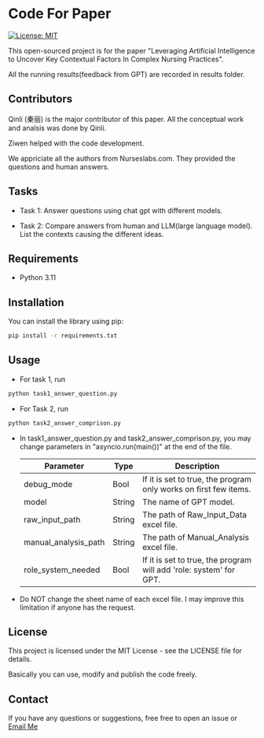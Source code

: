 # Code For Paper

[![License: MIT](https://img.shields.io/badge/License-MIT-yellow.svg)](https://opensource.org/licenses/MIT)

This open-sourced project is for the paper "Leveraging Artificial Intelligence to Uncover Key Contextual Factors In Complex Nursing Practices".

All the running results(feedback from GPT) are recorded in results folder.


## Contributors
Qinli (秦丽) is the major contributor of this paper. All the conceptual work and analsis was done by Qinli.

Ziwen helped with the code development. 

We appriciate all the authors from Nurseslabs.com. They provided the questions and human answers. 

## Tasks

- Task 1: Answer questions using chat gpt with different models.

- Task 2: Compare answers from human and LLM(large language model). List the contexts causing the different ideas.

## Requirements

- Python 3.11

## Installation

You can install the library using pip:

```bash
pip install -r requirements.txt
```

## Usage 
- For task 1, run
```bash
python task1_answer_question.py
```
- For Task 2, run
```bash
python task2_answer_comprison.py
```

- In task1_answer_question.py and task2_answer_comprison.py, you may change parameters in "asyncio.run(main())" at the end of the file.

    | Parameter | Type | Description | 
    | ----------- | ----------- | ----------- |
    | debug_mode | Bool | If it is set to true, the program only works on first few items. |
    | model | String | The name of GPT model. |
    | raw_input_path | String | The path of Raw_Input_Data excel file. |
    | manual_analysis_path | String | The path of Manual_Analysis excel file. |
    | role_system_needed | Bool | If it is set to true, the program will add 'role: system' for GPT. |
    
- Do NOT change the sheet name of each excel file. I may improve this limitation if anyone has the request.

## License
This project is licensed under the MIT License - see the LICENSE file for details.

Basically you can use, modify and publish the code freely. 

## Contact
If you have any questions or suggestions, free free to open an issue or [Email Me](mailto:zzws524@sina.com)


